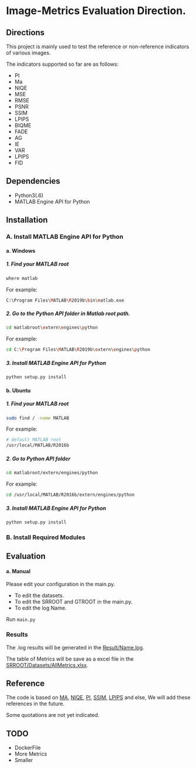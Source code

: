 # Image-Metrics Evaluation Direction.

## Directions

This project is mainly used to test the reference or non-reference indicators of various images.

The indicators supported so far are as follows:

- PI
- Ma
- NIQE
- MSE
- RMSE
- PSNR
- SSIM
- LPIPS
- BIQME
- FADE
- AG
- IE
- VAR
- LPIPS
- FID



## Dependencies

- Python3(.6)
- MATLAB Engine API for Python



## Installation

### A. Install MATLAB Engine API for Python

#### a. Windows

##### 1. Find your MATLAB root

```bash
where matlab
```

For example:

```bash
C:\Program Files\MATLAB\R2019b\bin\matlab.exe
```

##### 2. Go to the Python API folder in Matlab root path.

```bash
cd matlabroot\extern\engines\python
```

For example:

```bash
cd C:\Program Files\MATLAB\R2019b\extern\engines\python
```

##### 3. Install MATLAB Engine API for Python

```bash
python setup.py install
```

#### b. Ubuntu

##### 1. Find your MATLAB root

```bash
sudo find / -name MATLAB
```

For example:

```bash
# default MATLAB root
/usr/local/MATLAB/R2016b
```

##### 2. Go to Python API folder

```bash
cd matlabroot/extern/engines/python
```

For example:

```bash
cd /usr/local/MATLAB/R2016b/extern/engines/python
```

##### 3. Install MATLAB Engine API for Python

```bash
python setup.py install
```

### B. Install Required Modules



## Evaluation 

#### a. Manual

Please edit your configuration in the main.py.

- To edit the datasets.
- To edit the SRROOT and GTROOT in the main.py.
- To edit the log Name.

Run `main.py`

### Results

The .log results will be generated in the [Result/Name.log](Results/20211203-Test.log).

The table of Metrics will be save as a excel file in the [SRROOT/Datasets/AllMetrics.xlsx](Test/SRROOT/Set5/AllMetrics.xlsx).

## Reference

The code is based on [MA](https://github.com/chaoma99/sr-metric), [NIQE](https://github.com/csjunxu/Bovik_NIQE_SPL2013), [PI](https://github.com/roimehrez/PIRM2018), [SSIM](https://ece.uwaterloo.ca/~z70wang/research/ssim), [LPIPS](https://github.com/richzhang/PerceptualSimilarity) and else, We will add these references in the future.

Some quotations are not yet indicated.

## TODO
- DockerFile
- More Metrics
- Smaller

